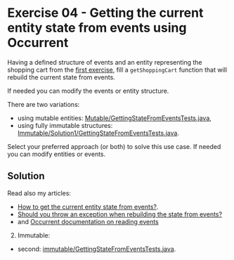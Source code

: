 # Exercise 04 - Getting the current entity state from events using Occurrent

Having a defined structure of events and an entity representing the shopping cart from the [first exercise](../../e01_events_definition), fill a `getShoppingCart` function that will rebuild the current state from events.

If needed you can modify the events or entity structure.

There are two variations:
- using mutable entities: [Mutable/GettingStateFromEventsTests.java](./mutable/GettingStateFromEventsTests.java),
- using fully immutable structures: [Immutable/Solution1/GettingStateFromEventsTests.java](./immutable/solution2/GettingStateFromEventsTests.java).

Select your preferred approach (or both) to solve this use case. If needed you can modify entities or events.

## Solution

Read also my articles:
- [How to get the current entity state from events?](https://event-driven.io/en/how_to_get_the_current_entity_state_in_event_sourcing/?utm_source=event_sourcing_java_workshop).
- [Should you throw an exception when rebuilding the state from events?](https://event-driven.io/en/should_you_throw_exception_when_rebuilding_state_from_events/=event_sourcing_java_workshop)
- and [Occurrent documentation on reading events](https://occurrent.org/documentation#eventstream)

2. Immutable:
- second: [immutable/GettingStateFromEventsTests.java](./immutable/GettingStateFromEventsTests.java).
